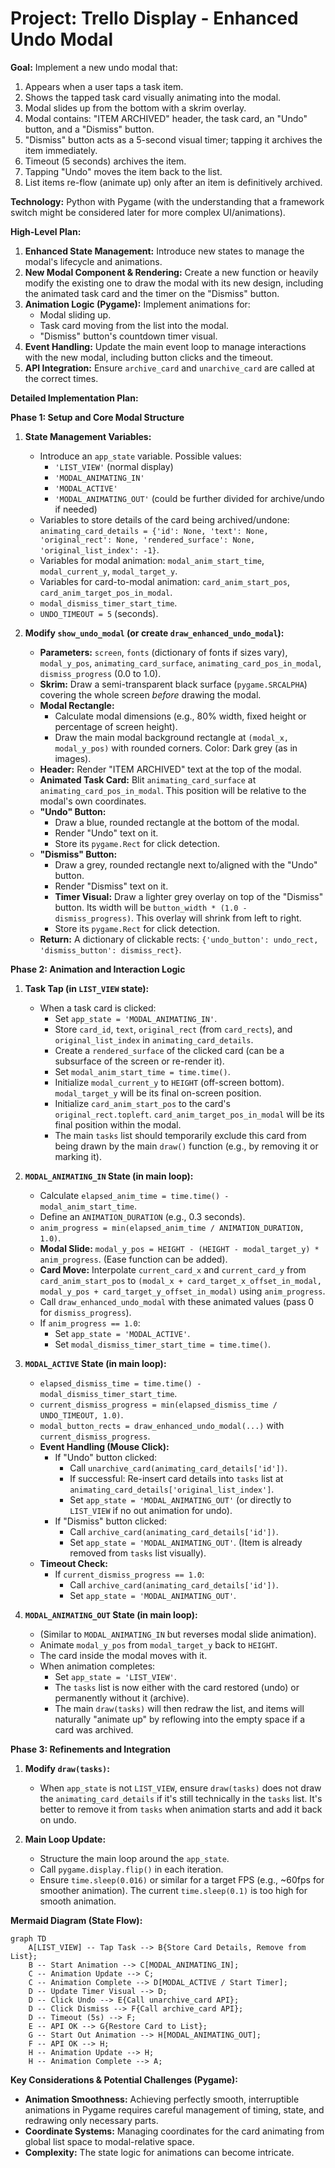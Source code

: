 # Project: Trello Display - Enhanced Undo Modal

**Goal:** Implement a new undo modal that:
1.  Appears when a user taps a task item.
2.  Shows the tapped task card visually animating into the modal.
3.  Modal slides up from the bottom with a skrim overlay.
4.  Modal contains: "ITEM ARCHIVED" header, the task card, an "Undo" button, and a "Dismiss" button.
5.  "Dismiss" button acts as a 5-second visual timer; tapping it archives the item immediately.
6.  Timeout (5 seconds) archives the item.
7.  Tapping "Undo" moves the item back to the list.
8.  List items re-flow (animate up) only after an item is definitively archived.

**Technology:** Python with Pygame (with the understanding that a framework switch might be considered later for more complex UI/animations).

**High-Level Plan:**

1.  **Enhanced State Management:** Introduce new states to manage the modal's lifecycle and animations.
2.  **New Modal Component & Rendering:** Create a new function or heavily modify the existing one to draw the modal with its new design, including the animated task card and the timer on the "Dismiss" button.
3.  **Animation Logic (Pygame):** Implement animations for:
    *   Modal sliding up.
    *   Task card moving from the list into the modal.
    *   "Dismiss" button's countdown timer visual.
4.  **Event Handling:** Update the main event loop to manage interactions with the new modal, including button clicks and the timeout.
5.  **API Integration:** Ensure `archive_card` and `unarchive_card` are called at the correct times.

**Detailed Implementation Plan:**

**Phase 1: Setup and Core Modal Structure**

1.  **State Management Variables:**
    *   Introduce an `app_state` variable. Possible values:
        *   `'LIST_VIEW'` (normal display)
        *   `'MODAL_ANIMATING_IN'`
        *   `'MODAL_ACTIVE'`
        *   `'MODAL_ANIMATING_OUT'` (could be further divided for archive/undo if needed)
    *   Variables to store details of the card being archived/undone: `animating_card_details = {'id': None, 'text': None, 'original_rect': None, 'rendered_surface': None, 'original_list_index': -1}`.
    *   Variables for modal animation: `modal_anim_start_time`, `modal_current_y`, `modal_target_y`.
    *   Variables for card-to-modal animation: `card_anim_start_pos`, `card_anim_target_pos_in_modal`.
    *   `modal_dismiss_timer_start_time`.
    *   `UNDO_TIMEOUT = 5` (seconds).

2.  **Modify `show_undo_modal` (or create `draw_enhanced_undo_modal`):**
    *   **Parameters:** `screen`, `fonts` (dictionary of fonts if sizes vary), `modal_y_pos`, `animating_card_surface`, `animating_card_pos_in_modal`, `dismiss_progress` (0.0 to 1.0).
    *   **Skrim:** Draw a semi-transparent black surface (`pygame.SRCALPHA`) covering the whole screen *before* drawing the modal.
    *   **Modal Rectangle:**
        *   Calculate modal dimensions (e.g., 80% width, fixed height or percentage of screen height).
        *   Draw the main modal background rectangle at `(modal_x, modal_y_pos)` with rounded corners. Color: Dark grey (as in images).
    *   **Header:** Render "ITEM ARCHIVED" text at the top of the modal.
    *   **Animated Task Card:** Blit `animating_card_surface` at `animating_card_pos_in_modal`. This position will be relative to the modal's own coordinates.
    *   **"Undo" Button:**
        *   Draw a blue, rounded rectangle at the bottom of the modal.
        *   Render "Undo" text on it.
        *   Store its `pygame.Rect` for click detection.
    *   **"Dismiss" Button:**
        *   Draw a grey, rounded rectangle next to/aligned with the "Undo" button.
        *   Render "Dismiss" text on it.
        *   **Timer Visual:** Draw a lighter grey overlay on top of the "Dismiss" button. Its width will be `button_width * (1.0 - dismiss_progress)`. This overlay will shrink from left to right.
        *   Store its `pygame.Rect` for click detection.
    *   **Return:** A dictionary of clickable rects: `{'undo_button': undo_rect, 'dismiss_button': dismiss_rect}`.

**Phase 2: Animation and Interaction Logic**

1.  **Task Tap (in `LIST_VIEW` state):**
    *   When a task card is clicked:
        *   Set `app_state = 'MODAL_ANIMATING_IN'`.
        *   Store `card_id`, `text`, `original_rect` (from `card_rects`), and `original_list_index` in `animating_card_details`.
        *   Create a `rendered_surface` of the clicked card (can be a subsurface of the screen or re-render it).
        *   Set `modal_anim_start_time = time.time()`.
        *   Initialize `modal_current_y` to `HEIGHT` (off-screen bottom). `modal_target_y` will be its final on-screen position.
        *   Initialize `card_anim_start_pos` to the card's `original_rect.topleft`. `card_anim_target_pos_in_modal` will be its final position within the modal.
        *   The main `tasks` list should temporarily exclude this card from being drawn by the main `draw()` function (e.g., by removing it or marking it).

2.  **`MODAL_ANIMATING_IN` State (in main loop):**
    *   Calculate `elapsed_anim_time = time.time() - modal_anim_start_time`.
    *   Define an `ANIMATION_DURATION` (e.g., 0.3 seconds).
    *   `anim_progress = min(elapsed_anim_time / ANIMATION_DURATION, 1.0)`.
    *   **Modal Slide:** `modal_y_pos = HEIGHT - (HEIGHT - modal_target_y) * anim_progress`. (Ease function can be added).
    *   **Card Move:** Interpolate `current_card_x` and `current_card_y` from `card_anim_start_pos` to `(modal_x + card_target_x_offset_in_modal, modal_y_pos + card_target_y_offset_in_modal)` using `anim_progress`.
    *   Call `draw_enhanced_undo_modal` with these animated values (pass 0 for `dismiss_progress`).
    *   If `anim_progress == 1.0`:
        *   Set `app_state = 'MODAL_ACTIVE'`.
        *   Set `modal_dismiss_timer_start_time = time.time()`.

3.  **`MODAL_ACTIVE` State (in main loop):**
    *   `elapsed_dismiss_time = time.time() - modal_dismiss_timer_start_time`.
    *   `current_dismiss_progress = min(elapsed_dismiss_time / UNDO_TIMEOUT, 1.0)`.
    *   `modal_button_rects = draw_enhanced_undo_modal(...)` with `current_dismiss_progress`.
    *   **Event Handling (Mouse Click):**
        *   If "Undo" button clicked:
            *   Call `unarchive_card(animating_card_details['id'])`.
            *   If successful: Re-insert card details into `tasks` list at `animating_card_details['original_list_index']`.
            *   Set `app_state = 'MODAL_ANIMATING_OUT'` (or directly to `LIST_VIEW` if no out animation for undo).
        *   If "Dismiss" button clicked:
            *   Call `archive_card(animating_card_details['id'])`.
            *   Set `app_state = 'MODAL_ANIMATING_OUT'`. (Item is already removed from `tasks` list visually).
    *   **Timeout Check:**
        *   If `current_dismiss_progress == 1.0`:
            *   Call `archive_card(animating_card_details['id'])`.
            *   Set `app_state = 'MODAL_ANIMATING_OUT'`.

4.  **`MODAL_ANIMATING_OUT` State (in main loop):**
    *   (Similar to `MODAL_ANIMATING_IN` but reverses modal slide animation).
    *   Animate `modal_y_pos` from `modal_target_y` back to `HEIGHT`.
    *   The card inside the modal moves with it.
    *   When animation completes:
        *   Set `app_state = 'LIST_VIEW'`.
        *   The `tasks` list is now either with the card restored (undo) or permanently without it (archive).
        *   The main `draw(tasks)` will then redraw the list, and items will naturally "animate up" by reflowing into the empty space if a card was archived.

**Phase 3: Refinements and Integration**

1.  **Modify `draw(tasks)`:**
    *   When `app_state` is not `LIST_VIEW`, ensure `draw(tasks)` does not draw the `animating_card_details` if it's still technically in the `tasks` list. It's better to remove it from `tasks` when animation starts and add it back on undo.

2.  **Main Loop Update:**
    *   Structure the main loop around the `app_state`.
    *   Call `pygame.display.flip()` in each iteration.
    *   Ensure `time.sleep(0.016)` or similar for a target FPS (e.g., ~60fps for smoother animation). The current `time.sleep(0.1)` is too high for smooth animation.

**Mermaid Diagram (State Flow):**

```mermaid
graph TD
    A[LIST_VIEW] -- Tap Task --> B{Store Card Details, Remove from List};
    B -- Start Animation --> C[MODAL_ANIMATING_IN];
    C -- Animation Update --> C;
    C -- Animation Complete --> D[MODAL_ACTIVE / Start Timer];
    D -- Update Timer Visual --> D;
    D -- Click Undo --> E{Call unarchive_card API};
    D -- Click Dismiss --> F{Call archive_card API};
    D -- Timeout (5s) --> F;
    E -- API OK --> G{Restore Card to List};
    G -- Start Out Animation --> H[MODAL_ANIMATING_OUT];
    F -- API OK --> H;
    H -- Animation Update --> H;
    H -- Animation Complete --> A;
```

**Key Considerations & Potential Challenges (Pygame):**

*   **Animation Smoothness:** Achieving perfectly smooth, interruptible animations in Pygame requires careful management of timing, state, and redrawing only necessary parts.
*   **Coordinate Systems:** Managing coordinates for the card animating from global list space to modal-relative space.
*   **Complexity:** The state logic for animations can become intricate.
